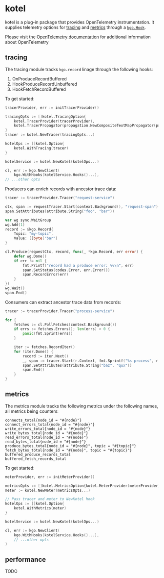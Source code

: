 kotel
===

kotel is a plug-in package that provides OpenTelemetry instrumentation. It supplies telemetry options
for [tracing](https://pkg.go.dev/go.opentelemetry.io/otel/trace) and
[metrics](https://pkg.go.dev/go.opentelemetry.io/otel/metric) through
a [`kgo.Hook`](https://pkg.go.dev/github.com/twmb/franz-go/pkg/kgo#Hook).

Please visit the [OpenTelemetry documentation](https://opentelemetry.io/docs) for additional information about OpenTelemetry

## tracing

The tracing module tracks `kgo.record` linage through the following hooks:

1) OnProduceRecordBuffered
2) HookProduceRecordUnbuffered
3) HookFetchRecordBuffered

To get started:

```go
tracerProvider, err := initTracerProvider()

tracingOpts := []kotel.TracingOption{
	kotel.TracerProvider(tracerProvider),
	kotel.TracerPropagator(propagation.NewCompositeTextMapPropagator(propagation.TraceContext{})),
}
tracer := kotel.NewTracer(tracingOpts...)

kotelOps := []kotel.Option{
	kotel.WithTracing(tracer)
}

kotelService := kotel.NewKotel(kotelOps...)

cl, err := kgo.NewClient(
	kgo.WithHooks(kotelService.Hooks()...),
// ...other opts
```

Producers can enrich records with ancestor trace data:

```go
tracer := tracerProvider.Tracer("request-service")

ctx, span := requestTracer.Start(context.Background(), "request-span")
span.SetAttributes(attribute.String("foo", "bar"))

var wg sync.WaitGroup
wg.Add(1)
record := &kgo.Record{
	Topic: "my-topic",
	Value: []byte("bar")
}

cl.Produce(requestCtx, record, func(_ *kgo.Record, err error) {
	defer wg.Done()
	if err != nil {
		fmt.Printf("record had a produce error: %v\n", err)
		span.SetStatus(codes.Error, err.Error())
		span.RecordError(err)
	}
})
wg.Wait()
span.End()
```

Consumers can extract ancestor trace data from records:

```go
tracer := tracerProvider.Tracer("process-service")

for {
	fetches := cl.PollFetches(context.Background())
	if errs := fetches.Errors(); len(errs) > 0 {
		panic(fmt.Sprint(errs))
	}

	iter := fetches.RecordIter()
	for !iter.Done() {
		record := iter.Next()
		_, span := tracer.Start(r.Context, fmt.Sprintf("%s process", r.Topic))
		span.SetAttributes(attribute.String("baz", "qux"))
		span.End()
	}
}
```

## metrics

The metrics module tracks the following metrics under the following names, all
metrics being counters:

```
connects_total{node_id = "#{node}"}
connect_errors_total{node_id = "#{node}"}
write_errors_total{node_id = "#{node}"}
write_bytes_total{node_id = "#{node}"}
read_errors_total{node_id = "#{node}"}
read_bytes_total{node_id = "#{node}"}
produce_bytes_total{node_id = "#{node}", topic = "#{topic}"}
fetch_bytes_total{node_id = "#{node}", topic = "#{topic}"}
buffered_produce_records_total
buffered_fetch_records_total
```

To get started:

```go
meterProvider, err := initMeterProvider()

metricsOpts := []kotel.MetricsOption{kotel.MeterProvider(meterProvider)}
meter := kotel.NewMeter(metricsOpts...)

// Pass tracer and meter to NewKotel hook
kotelOps := []kotel.Option{
	kotel.WithMetrics(meter)
}

kotelService := kotel.NewKotel(kotelOps...)

cl, err := kgo.NewClient(
	kgo.WithHooks(kotelService.Hooks()...),
	// ...other opts
)
```
## performance

TODO